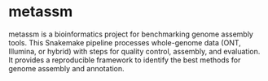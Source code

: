 # metassm
metassm is a bioinformatics project for benchmarking genome assembly tools. This Snakemake pipeline processes whole-genome data (ONT, Illumina, or hybrid) with steps for quality control, assembly, and evaluation. It provides a reproducible framework to identify the best methods for genome assembly and annotation.
